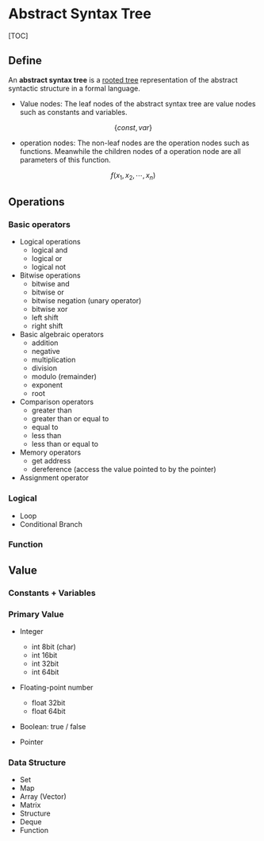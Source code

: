 # Abstract Syntax Tree

[TOC]

## Define

An **abstract syntax tree** is a [rooted tree](../../math/tree.md) representation of the abstract syntactic structure in a formal language.

- Value nodes: The leaf nodes of the abstract syntax tree are value nodes such as constants and variables.

$$
\{const, var\}
$$

- operation nodes: The non-leaf nodes are the operation nodes such as functions. Meanwhile the children nodes  of a operation node are all parameters of this function.

$$
f(x_1, x_2, \cdots , x_n)
$$



## Operations

### Basic operators

- Logical operations
  - logical and
  - logical or
  - logical not
- Bitwise operations
  - bitwise and
  - bitwise or
  - bitwise negation (unary operator)
  - bitwise xor
  - left shift
  - right shift
- Basic algebraic operators
  - addition
  - negative
  - multiplication
  - division
  - modulo (remainder)
  - exponent
  - root
- Comparison operators
  - greater than
  - greater than or equal to
  - equal to
  - less than
  - less than or equal to
- Memory operators
  - get address
  - dereference (access the value pointed to by the pointer)
- Assignment operator

### Logical

- Loop
- Conditional Branch

### Function

## Value

### Constants + Variables

### Primary Value

- Integer
  - int 8bit (char)
  - int 16bit
  - int 32bit
  - int 64bit
- Floating-point number
  - float 32bit
  - float 64bit
- Boolean: true / false

- Pointer

### Data Structure

- Set
- Map
- Array (Vector)
- Matrix
- Structure
- Deque
- Function